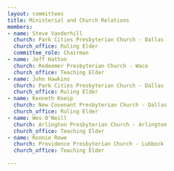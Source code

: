 ```yaml
---
layout: committees
title: Ministerial and Church Relations
members:
- name: Steve Vanderhill
  church: Park Cities Presbyterian Church - Dallas
  church_office: Ruling Elder
  committee_role: Chairman
- name: Jeff Hatton
  church: Redeemer Presbyterian Church - Waco
  church_office: Teaching Elder
- name: John Hawkins
  church: Park Cities Presbyterian Church - Dallas
  church_office: Ruling Elder
- name: Kenneth Kneip
  church: New Covenant Presbyterian Church - Dallas
  church_office: Ruling Elder
- name: Wes O'Neill
  church: Arlington Presbyterian Church - Arlington
  church_office: Teaching Elder
- name: Ronnie Rowe
  church: Providence Presbyterian Church - Lubbock
  church_office: Teaching Elder

---
```

